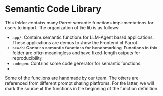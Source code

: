 # Semantic Code Library

This folder contains many Parrot semantic functions implementations for users to import. The organization of the lib is as follows:

- `app/`: Contains semantic functions for LLM-Agent based applications. These applications are demos to show the Frontend of Parrot.
- `bench`: Contains semantic functions for benchmarking. Functions in this folder are often meaningless and have fixed-length outputs for reproducibility.
- `codegen`: Contains some code generator for semantic functions.
- 
Some of the functions are handmade by our team. The others are referenced from different prompt sharing platfroms. For the latter, we will mark the source of the functions in the beginning of the function definition.